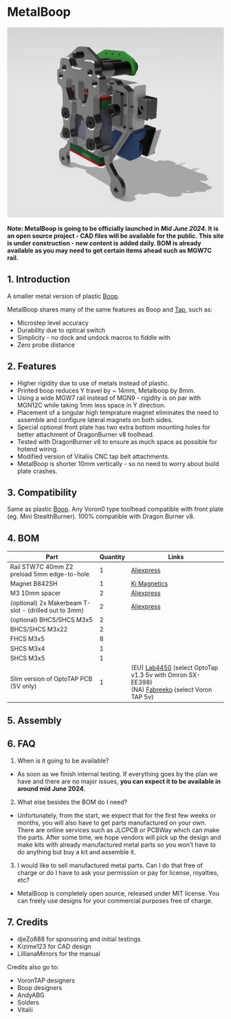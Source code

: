 # MetalBoop

![MetalBoopRender](./imgs/render001.png)

**Note: MetalBoop is going to be officially launched in _Mid June 2024_. It is an open source project - CAD files will be available for the public. This site is under construction - new content is added daily. BOM is already available as you may need to get certain items ahead such as MGW7C rail.**

## 1. Introduction

  A smaller metal version of plastic [Boop](https://github.com/PrintersForAnts/Boop).

  MetalBoop shares many of the same features as Boop and [Tap](https://github.com/VoronDesign/Voron-Tap/), such as:
  * Microstep level accuracy
  * Durability due to optical switch
  * Simplicity - no dock and undock macros to fiddle with
  * Zero probe distance


## 2. Features
- Higher rigidity due to use of metals instead of plastic.
- Printed boop reduces Y travel by ~ 14mm, Metalboop by 8mm.
- Using a wide MGW7 rail instead of MGN9 - rigidity is on par with MGN12C while taking 1mm less space in Y direction.
- Placement of a singular high temprature magnet eliminates the need to assemble and configure lateral magnets on both sides.
- Special optional front plate has two extra bottom mounting holes for better attachment of DragonBurner v8 toolhead.
- Tested with DragonBurner v8 to ensure as much space as possible for hotend wiring.
- Modified version of Vitaliis CNC tap belt attachments.
- MetalBoop is shorter 10mm vertically - so no need to worry about build plate crashes.
## 3. Compatibility

Same as plastic [Boop](https://github.com/PrintersForAnts/Boop). Any Voron0 type toolhead compatible with front plate (eg. Mini StealthBurner). 100% compatible with Dragon Burner v8.

## 4. BOM

| Part | Quantity | Links |
|---|---|---|
| Rail STW7C 40mm Z2 preload 5mm edge-to-hole  | 1 | [Aliexpress](https://www.aliexpress.com/item/1005001499370117.html) |
| Magnet B842SH  | 1 | [Kj Magnetics](https://www.kjmagnetics.com/proddetail.asp?prod=B842SH) |
| M3 10mm spacer  | 2 | [Aliexpress](https://www.aliexpress.com/item/1005003018651855.html) |
| (optional) 2x Makerbeam T-slot - (drilled out to 3mm) | 2 | [Aliexpress](https://www.aliexpress.com/item/1005004891815148.html) |
| (optional) BHCS/SHCS M3x5 | 2 |  |
| BHCS/SHCS M3x22 | 2 |  |
| FHCS M3x5 | 8 |  |
| SHCS M3x4 | 1 |  |
| SHCS M3x5 | 1 |  |
| Slim version of OptoTAP PCB (5V only) | 1 | (EU) [Lab4450](https://lab4450.com/product/voron-tap-probe/) (select OptoTap v1.3 5v with Omron SX-EE398)  <br>(NA) [Fabreeko](https://www.fabreeko.com/products/voron-tap-pcb?_pos=1&amp;amp;amp;amp;amp;amp;_psq=Tap&amp;amp;amp;amp;amp;amp;_ss=e&amp;amp;amp;amp;amp;amp;_v=1.0&amp;amp;amp;amp;amp;amp;variant=44462578368767) (select Voron TAP 5v)   |


## 5. Assembly
## 6. FAQ

1. When is it going to be available?
  * As soon as we finish internal testing. If everything goes by the plan we have and there are no major issues, **you can expect it to be available in around mid June 2024**.
        
2. What else besides the BOM do I need?
  * Unfortunately, from the start, we expect that for the first few weeks or months, you will also have to get parts manufactured on your own. There are online services such as JLCPCB or PCBWay which can make the parts. After some time, we hope vendors will pick up the design and make kits with already manufactured metal parts so you won’t have to do anything but buy a kit and assemble it.
        
3. I would like to sell manufactured metal parts. Can I do that free of charge or do I have to ask your permission or pay for license, royalties, etc?
  * MetalBoop is completely open source, released under MIT license. You can freely use designs for your commercial purposes free of charge.


## 7. Credits
- djeZo888 for sponsoring and initial testings
- Kizime123 for CAD design
- LillianaMirrors for the manual

Credits also go to:
- VoronTAP designers
- Boop designers
- AndyABG
- Solders
- Vitalii
